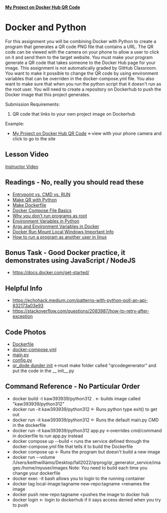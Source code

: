 **[My Project on Docker Hub QR Code](Abhishek-barcode/is601-qrcode.png)**

# Docker and Python

For this assignment you will be combining Docker with Python to create a program that generates a QR code PNG file that
contains a URL. The QR code can be viewed with the camera on your phone to allow a user to click on it and send them to
the target website. You must make your program generate a QR code that takes someone to the Docker Hub page for your
image. This assignment is not automatically graded by GitHub Classroom. You want to make it possible to change the QR
code by using environment variables that can be overriden in the docker-compose.yml file. You also want to make sure
that when you run the python script that it doesn't run as the root user. You will need to create a repository on
Dockerhub to push the Docker image that this project generates.

Submission Requirements:

1. QR code that links to your own project image on Dockerhub

Example:

* [My Project on Docker Hub QR Code](readme_images/docker_hub.png) <-view with your phone camera and click to go to the site

## Lesson Video

[Instructor Video](https://youtu.be/ATajsJRFWEs)

## Readings - No, really you should read these

* [Entrypoint vs. CMD vs. RUN ](https://codewithyury.com/docker-run-vs-cmd-vs-entrypoint/)
* [Make QR with Python](https://towardsdatascience.com/generate-qrcode-with-python-in-5-lines-42eda283f325)
* [Make Dockerfile](https://thenewstack.io/docker-basics-how-to-use-dockerfiles/)
* [Docker Compose File Basics](https://www.techrepublic.com/article/how-to-build-a-docker-compose-file/)
* [Why you don't run programs as root](https://bencane.com/2012/02/20/why-you-should-avoid-running-applications-as-root/)
* [Environment Variables in Python](https://www.nylas.com/blog/making-use-of-environment-variables-in-python/)
* [Args and Environment Variables in Docker](https://vsupalov.com/docker-arg-env-variable-guide/)
* [Docker Run Mount Local Windows Important Info](https://medium.com/@kale.miller96/how-to-mount-your-current-working-directory-to-your-docker-container-in-windows-74e47fa104d7)
* [How to run a program as another user in linux](https://unix.stackexchange.com/questions/232669/how-can-i-run-a-program-as-another-user-in-every-way)

## Bonus Task - Good Docker practice, it demonstrates using JavaScript / NodeJS

* https://docs.docker.com/get-started/

## Helpful Info

* https://echohack.medium.com/patterns-with-python-poll-an-api-832173a03e93
* https://stackoverflow.com/questions/2083987/how-to-retry-after-exception

## Code Photos

* [Dockerfile](readme_images/Dockerfile.png)
* [docker-compose.yml](readme_images/docker-compose.png)
* [main.py](readme_images/main_py.png)
* [config.py](readme_images/config_python.png)
* [qr_dode dunder init](readme_images/qr_creation_code.png) <-must make folder called "qrcodegenerator" and put the code
  in the __
  init__.py

## Command Reference - No Particular Order

* docker build -t kaw393939/python312 . <- builds image called "kaw393939/python312"
* docker run -it kaw393939/python312   <- Runs python type exit() to get out
* docker run -it kaw393939/python312 <- Runs the default main.py CMD in the dockerfile
* docker run -it kaw393939/python312 app.py  <-overrides cmd/command in dockerfile to run app.py instead
* docker compose up --build < runs the service defined through the docker-compose.yml file that tells it to build the
  Dockerfile
* docker compose up <- Runs the program but doesn't build a new image
* docker run --volume /Users/keithwilliams/Desktop/fall2022/qrprog/qr_generator_service/images:/home/myuser/images
  Note:  You need to build each time you change your dockerfile
* docker exec -it <container ID> bash allows you to login to the running container
* docker tag local-image:tagname new-repo:tagname <renames the image
* docker push new-repo:tagname <pushes the image to docker hub
* docker login <- login to dockerhub if it says access denied when you try to push
